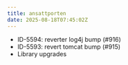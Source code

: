 ```yaml
---
title: ansattporten
date: 2025-08-18T07:45:02Z
---
```

- ID-5594: reverter log4j bump (#916)
- ID-5593: revert tomcat bump (#915)
- Library upgrades

